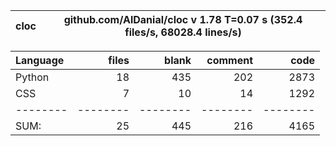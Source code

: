cloc|github.com/AlDanial/cloc v 1.78  T=0.07 s (352.4 files/s, 68028.4 lines/s)
--- | ---

Language|files|blank|comment|code
:-------|-------:|-------:|-------:|-------:
Python|18|435|202|2873
CSS|7|10|14|1292
--------|--------|--------|--------|--------
SUM:|25|445|216|4165
